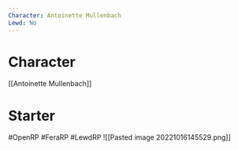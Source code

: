 ```yaml
---
Character: Antoinette Mullenbach
Lewd: No
---
```

# Character
[[Antoinette Mullenbach]]

# Starter


  

#OpenRP #FeraRP #LewdRP 
![[Pasted image 20221016145529.png]]